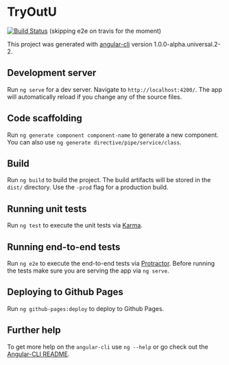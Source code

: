 # TryOutU

[![Build Status][travis-badge]][travis-badge-url] (skipping e2e on travis for the moment)

This project was generated with [angular-cli](https://github.com/angular/angular-cli) version 1.0.0-alpha.universal.2-2.

## Development server
Run `ng serve` for a dev server. Navigate to `http://localhost:4200/`. The app will automatically reload if you change any of the source files.

## Code scaffolding

Run `ng generate component component-name` to generate a new component. You can also use `ng generate directive/pipe/service/class`.

## Build

Run `ng build` to build the project. The build artifacts will be stored in the `dist/` directory. Use the `-prod` flag for a production build.

## Running unit tests

Run `ng test` to execute the unit tests via [Karma](https://karma-runner.github.io).

## Running end-to-end tests

Run `ng e2e` to execute the end-to-end tests via [Protractor](http://www.protractortest.org/).
Before running the tests make sure you are serving the app via `ng serve`.

## Deploying to Github Pages

Run `ng github-pages:deploy` to deploy to Github Pages.

## Further help

To get more help on the `angular-cli` use `ng --help` or go check out the [Angular-CLI README](https://github.com/angular/angular-cli/blob/master/README.md).

[travis-badge]: https://travis-ci.org/rxjs-space/try-out-u.svg?branch=master
[travis-badge-url]: https://travis-ci.org/rxjs-space/try-out-u

